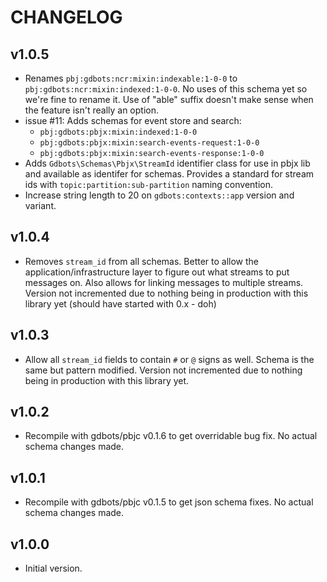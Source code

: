 # CHANGELOG


## v1.0.5
* Renames `pbj:gdbots:ncr:mixin:indexable:1-0-0` to `pbj:gdbots:ncr:mixin:indexed:1-0-0`.  No uses of this schema yet
  so we're fine to rename it.  Use of "able" suffix doesn't make sense when the feature isn't really an option.
* issue #11: Adds schemas for event store and search:
  * `pbj:gdbots:pbjx:mixin:indexed:1-0-0`
  * `pbj:gdbots:pbjx:mixin:search-events-request:1-0-0`
  * `pbj:gdbots:pbjx:mixin:search-events-response:1-0-0`
* Adds `Gdbots\Schemas\Pbjx\StreamId` identifier class for use in pbjx lib and available as identifer for schemas.
  Provides a standard for stream ids with `topic:partition:sub-partition` naming convention.
* Increase string length to 20 on `gdbots:contexts::app` version and variant.


## v1.0.4
* Removes `stream_id` from all schemas.  Better to allow the application/infrastructure layer to figure out
  what streams to put messages on.  Also allows for linking messages to multiple streams.
  Version not incremented due to nothing being in production with this library yet (should have started with 0.x - doh)


## v1.0.3
* Allow all `stream_id` fields to contain `#` or `@` signs as well.  Schema is the same but pattern modified.
  Version not incremented due to nothing being in production with this library yet.


## v1.0.2
* Recompile with gdbots/pbjc v0.1.6 to get overridable bug fix.  No actual schema changes made.


## v1.0.1
* Recompile with gdbots/pbjc v0.1.5 to get json schema fixes.  No actual schema changes made.


## v1.0.0
* Initial version.
